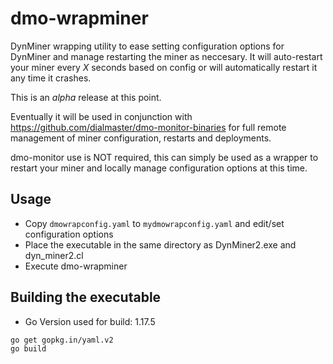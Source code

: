 # dmo-wrapminer
DynMiner wrapping utility to ease setting configuration options for DynMiner and manage restarting the miner as neccesary.
It will auto-restart your miner every *X* seconds based on config or will automatically restart it any time it crashes.

This is an *alpha* release at this point.

Eventually it will be used in conjunction with https://github.com/dialmaster/dmo-monitor-binaries for full remote management of miner configuration,
restarts and deployments.

dmo-monitor use is NOT required, this can simply be used as a wrapper to restart your miner and locally manage configuration options at this time.

## Usage
* Copy `dmowrapconfig.yaml` to `mydmowrapconfig.yaml` and edit/set configuration options
* Place the executable in the same directory as DynMiner2.exe and dyn_miner2.cl
* Execute dmo-wrapminer 

## Building the executable
* Go Version used for build: 1.17.5

```
go get gopkg.in/yaml.v2
go build
```

